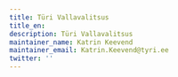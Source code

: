 ```yaml
---
title: Türi Vallavalitsus
title_en:
description: Türi Vallavalitsus
maintainer_name: Katrin Keevend
maintainer_email: Katrin.Keevend@tyri.ee
twitter: ''
---
```

